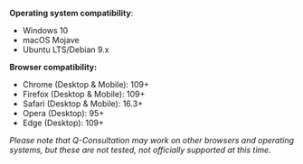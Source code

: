 **Operating system compatibility**:

- Windows 10
- macOS Mojave
- Ubuntu LTS/Debian 9.x

**Browser compatibility:**

- Chrome (Desktop & Mobile): 109+
- Firefox (Desktop & Mobile): 109+
- Safari (Desktop & Mobile): 16.3+
- Opera (Desktop): 95+
- Edge (Desktop): 109+

_Please note that Q-Consultation may work on other browsers and operating systems, but these are not tested, not officially supported at this time._
